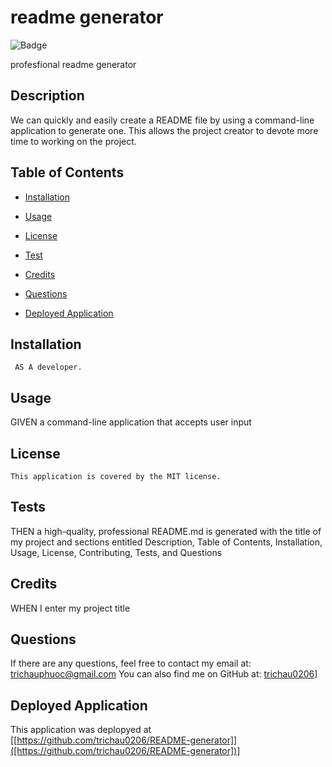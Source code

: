 
  # readme generator

  ![Badge](https://img.shields.io/badge/License-MIT-blue.svg)

  profesfional readme generator

  ## Description 
  We can quickly and easily create a README file by using a command-line application to generate one. This allows the project creator to devote more time to working on the project.
  ## Table of Contents 
  - [Installation](#installation-⚙️)
  - [Usage](#usage)

  - [License](#license)
  - [Test](#tests)
  - [Credits](#credits)
  - [Questions](#questions)
  - [Deployed Application](#deployed-application)

  ## Installation
     AS A developer.

  ## Usage 
  GIVEN a command-line application that accepts user input
  ## License
    This application is covered by the MIT license.

  ## Tests 
  THEN a high-quality, professional README.md is generated with the title of my project and sections entitled Description, Table of Contents, Installation, Usage, License, Contributing, Tests, and Questions

  ## Credits 
  WHEN I enter my project title
  
  ## Questions 
  If there are any questions, feel free to contact my email at: trichauphuoc@gmail.com
  You can also find me on GitHub at: [trichau0206](https://github.com/trichau0206})]
  ## Deployed Application 
  This application was deplopyed at [[https://github.com/trichau0206/README-generator]]([https://github.com/trichau0206/README-generator])]
